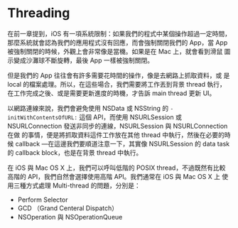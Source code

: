 Threading
=========

在前一章提到，iOS 有一項系統限制：如果我們的程式中某個操作超過一定時間，
那麼系統就會認為我們的應用程式沒有回應，而會強制關閉我們的 App，當 App
被強制關閉的時候，外觀上會非常像是當機。如果是在 Mac 上，就會看到滑鼠
圖示變成沙灘球不斷旋轉，最後 App 一樣被強制關閉。

但是我們的 App 往往會有許多需要花時間的操作，像是去網路上抓取資料，或
是 local 的檔案處理。所以，在這些場合，我們需要將工作丟到背景 thread
執行，在工作完成之後、或是需要更新進度的時機，才告訴 main thread 更新
UI。

以網路連線來說，我們會避免使用 NSData 或 NSString 的
`-initWithContentsOfURL:` 這個 API，而使用 NSURLSession 或
NSURLConnection 發送非同步的連線，NSURLSession 與 NSURLConnection在做
的事情，便是將抓取資料這件工作放在其他 thread 中執行，然後在必要的時候
callback —在這邊我們要順道注意一下，其實像 NSURLSession 的 data task
的 callback block，也是在背景 thread 中執行。

在 iOS 與 Mac OS X 上，我們可以呼叫低階的 POSIX thread，不過既然有比較
高階的 API，我們自然會選擇使用高階 API。我們通常在 iOS 與 Mac OS X 上
使用三種方式處理 Multi-thread 的問題，分別是：

- Perform Selector
- GCD （Grand Centeral Dispatch）
- NSOperation 與 NSOperationQueue
